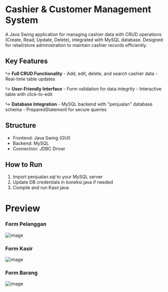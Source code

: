 # Cashier & Customer Management System
A Java Swing application for managing cashier data with CRUD operations (Create, Read, Update, Delete), integrated with MySQL database. Designed for retail/store administration to maintain cashier records efficiently.

## Key Features
↪ **Full CRUD Functionality**
    - Add, edit, delete, and search cashier data
    - Real-time table updates

↪ **User-Friendly Interface**
    - Form validation for data integrity
    - Interactive table with click-to-edit

↪ **Database Integration**
    - MySQL backend with "penjualan" database schema
    - PreparedStatement for secure queries

## Structure
- Frontend: Java Swing (GUI)
- Backend: MySQL
- Connection: JDBC Driver

## How to Run
1. Import penjualan.sql to your MySQL server
2. Update DB credentials in koneksi.java if needed
3. Compile and run Kasir.java

# Preview
### Form Pelanggan
![image](https://github.com/user-attachments/assets/d086f3ec-4163-4551-87d8-ba6b79342647)

### Form Kasir
![image](https://github.com/user-attachments/assets/33e8a57d-904a-431c-bdd9-d4f1ef1b0165)

### Form Barang
![image](https://github.com/user-attachments/assets/ae945b81-fdb6-400f-a015-b4b4990388a9)



